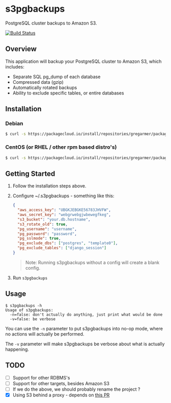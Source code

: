 # s3pgbackups

PostgreSQL cluster backups to Amazon S3.

[![Build Status](https://travis-ci.org/gregarmer/s3pgbackups.svg?branch=master)](https://travis-ci.org/gregarmer/s3pgbackups)

## Overview

This application will backup your PostgreSQL cluster to Amazon S3, which includes:

* Separate SQL pg_dump of each database
* Compressed data (gzip)
* Automatically rotated backups
* Ability to exclude specific tables, or entire databases

## Installation

### Debian

```bash
$ curl -s https://packagecloud.io/install/repositories/gregarmer/packages/script.deb.sh | sudo bash
```

### CentOS (or RHEL / other rpm based distro's)

```bash
$ curl -s https://packagecloud.io/install/repositories/gregarmer/packages/script.rpm.sh | sudo bash
```

## Getting Started

1. Follow the installation steps above.
2. Configure ~/.s3pgbackups - something like this:

    ```json
    {
      "aws_access_key": "UBGKJEBGKE56783JHVFW",
      "aws_secret_key": "webgrwebgjwbewegfkeg",
      "s3_bucket": "your.db.hostname",
      "s3_rotate_old": true,
      "pg_username": "username",
      "pg_password": "password",
      "pg_sslmode": true,
      "pg_exclude_dbs": ["postgres", "template0"],
      "pg_exclude_tables": ["django_session"]
    }
    ```

    > Note: Running s3pgbackups without a config will create a blank config.
3. Run `s3pgbackups`

## Usage

```
$ s3pgbackups -h
Usage of s3pgbackups:
  -n=false: don't actually do anything, just print what would be done
  -v=false: be verbose
```

You can use the `-n` parameter to put s3pgbackups into no-op mode, where no actions
will actually be performed.

The `-v` parameter will make s3pgbackups be verbose about what is actually happening.

## TODO

- [ ] Support for other RDBMS's
- [ ] Support for other targets, besides Amazon S3
- [ ] If we do the above, we should probably rename the project ?
- [x] Using S3 behind a proxy - depends on [this PR](https://github.com/goamz/goamz/pull/33/files#diff-7db3cb93944d57b2ffc803281c906018R1004)
